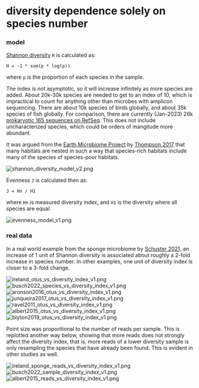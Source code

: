 # diversity dependence solely on species number #

### model ###
[Shannon diversity](https://www.itl.nist.gov/div898/software/dataplot/refman2/auxillar/shannon.htm) `H` is calculated as:

`H = -1 * sum(p * log(p))`

where `p` is the proportion of each species in the sample.

The index is not asymptotic, so it will increase infinitely as more species are added. About 20k-30k species are needed to get to an index of 10, which is impractical to count for anything other than microbes with amplicon sequencing. There are about 10k species of birds globally, and about 35k species of fish globally. For comparison, there are currently (Jan-2023) 26k [prokaryotic 16S sequences on RefSeq](https://www.ncbi.nlm.nih.gov/nuccore?term=33175%5BBioProject%5D+OR+33317%5BBioProject%5D). This does not include uncharacterized species, which could be orders of mangitude more abundant.

It was argued from the [Earth Microbiome Project](https://en.wikipedia.org/wiki/Earth_Microbiome_Project) by [Thompson 2017](https://doi.org/10.1038/nature24621) that many habitats are nested in such a way that species-rich habitats include many of the species of species-poor habitats.

![shannon_diversity_model_v2.png](https://github.com/wrf/misc-analyses/blob/master/eco_diversity/images/shannon_diversity_model_v2.png)

Evenness `J` is calculated then as:

`J = Hn / H1`

where `Hn` is measured diversity index, and `H1` is the diversity where all species are equal

![evenness_model_v1.png](https://github.com/wrf/misc-analyses/blob/master/eco_diversity/images/evenness_model_v1.png)

### real data ###
In a real world example from the sponge microbiome by [Schuster 2021](https://doi.org/10.1128/msphere.00991-20), an increase of 1 unit of Shannon diversity is associated about roughly a 2-fold increase in species number. In other examples, one unit of diversity index is closer to a 3-fold change.

![ireland_otus_vs_diversity_index_v1.png](https://github.com/wrf/misc-analyses/blob/master/eco_diversity/images/ireland_otus_vs_diversity_index_v1.png) ![busch2022_species_vs_diversity_index_v1.png](https://github.com/wrf/misc-analyses/blob/master/eco_diversity/images/busch2022_species_vs_diversity_index_v1.png) 
![aronson2016_otus_vs_diversity_index_v1.png](https://github.com/wrf/misc-analyses/blob/master/eco_diversity/images/aronson2016_otus_vs_diversity_index_v1.png) ![junqueira2017_otus_vs_diversity_index_v1.png](https://github.com/wrf/misc-analyses/blob/master/eco_diversity/images/junqueira2017_otus_vs_diversity_index_v1.png)
![ravel2011_otus_vs_diversity_index_v1.png](https://github.com/wrf/misc-analyses/blob/master/eco_diversity/images/ravel2011_otus_vs_diversity_index_v1.png) ![albert2015_otus_vs_diversity_index_v1.png](https://github.com/wrf/misc-analyses/blob/master/eco_diversity/images/albert2015_otus_vs_diversity_index_v1.png)
![blyton2019_otus_vs_diversity_index_v1.png](https://github.com/wrf/misc-analyses/blob/master/eco_diversity/images/blyton2019_otus_vs_diversity_index_v1.png) 

Point size was proporitional to the number of reads per sample. This is replotted another way below, showing that more reads does not strongly affect the diversity index, that is, more reads of a lower diversity sample is only resampling the species that have already been found. This is evident in other studies as well.

![ireland_sponge_reads_vs_diversity_index_v1.png](https://github.com/wrf/misc-analyses/blob/master/eco_diversity/images/ireland_sponge_reads_vs_diversity_index_v1.png) ![busch2022_sample_diversity_index_v1.png](https://github.com/wrf/misc-analyses/blob/master/eco_diversity/images/busch2022_sample_diversity_index_v1.png) ![albert2015_reads_vs_diversity_index_v1.png](https://github.com/wrf/misc-analyses/blob/master/eco_diversity/images/albert2015_reads_vs_diversity_index_v1.png)



